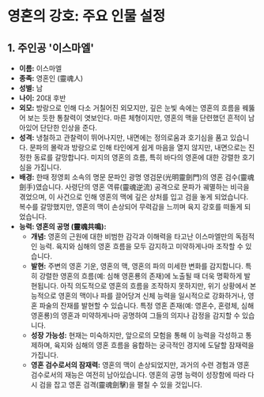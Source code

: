 # 영혼의 강호: 주요 인물 설정

## 1. 주인공 '이스마엘'

*   **이름:** 이스마엘
*   **종족:** 영혼인 (靈魂人)
*   **성별:** 남
*   **나이:** 20대 후반
*   **외모:** 방랑으로 인해 다소 거칠어진 외모지만, 깊은 눈빛 속에는 영혼의 흐름을 꿰뚫어 보는 듯한 통찰력이 엿보인다. 마른 체형이지만, 영혼의 맥을 단련했던 흔적이 남아있어 단단한 인상을 준다.
*   **성격:** 냉철하고 관찰력이 뛰어나지만, 내면에는 정의로움과 호기심을 품고 있습니다. 문파의 몰락과 방랑으로 인해 타인에게 쉽게 마음을 열지 않지만, 내면으로는 진정한 동료를 갈망합니다. 미지의 영혼의 흐름, 특히 바다의 영혼에 대한 강렬한 호기심을 가집니다.
*   **배경:** 한때 정영회 소속의 명문 문파인 광명 영검문(光明靈劍門)의 영혼 검수(靈魂劍手)였습니다. 사령단의 영혼 역류(靈魂逆流) 공격으로 문파가 궤멸하는 비극을 겪었으며, 이 사건으로 인해 영혼의 맥에 깊은 상처를 입고 검을 놓게 되었습니다. 복수를 갈망했지만, 영혼의 맥이 손상되어 무력감을 느끼며 육지 강호를 떠돌게 되었습니다.
*   **능력: 영혼의 공명 (靈魂共鳴):**
    *   **개념:** 영혼의 근원에 대한 비범한 감각과 이해력을 타고난 이스마엘만의 독점적인 능력. 육지와 심해의 영혼 흐름을 모두 감지하고 미약하게나마 조작할 수 있습니다.
    *   **발현:** 주변의 영혼 기운, 영혼의 맥, 영혼의 파의 미세한 변화를 감지합니다. 특히 강렬한 영혼의 흐름(예: 심해 영혼룡의 존재)에 노출될 때 더욱 명확하게 발현됩니다. 아직 의도적으로 영혼의 흐름을 조작하지 못하지만, 위기 상황에서 본능적으로 영혼의 맥이나 파를 끌어당겨 신체 능력을 일시적으로 강화하거나, 영혼 파술의 잔재를 발현할 수 있습니다. 특정 영혼 존재(예: 영혼수, 혼령체, 심해 영혼룡)의 영혼과 미약하게나마 공명하여 그들의 의지나 감정을 감지할 수 있습니다.
    *   **성장 가능성:** 현재는 미숙하지만, 앞으로의 모험을 통해 이 능력을 각성하고 통제하며, 육지와 심해의 영혼 흐름을 융합하는 궁극적인 경지에 도달할 잠재력을 가집니다.
    *   **영혼 검수로서의 잠재력:** 영혼의 맥이 손상되었지만, 과거의 수련 경험과 영혼 검수로서의 재능은 여전히 남아있습니다. 영혼의 공명 능력이 성장함에 따라 다시 검을 잡고 영혼 검격(靈魂劍擊)을 펼칠 수 있을 것입니다.
